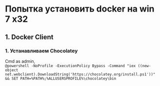 # Попытка установить docker на win 7 x32

## 1. Docker Client

### 1. Устанавливаем Chocolatey
Cmd as admin,  
`@powershell -NoProfile -ExecutionPolicy Bypass -Command "iex ((new-object net.webclient).DownloadString('https://chocolatey.org/install.ps1'))" && SET PATH=%PATH%;%ALLUSERSPROFILE%\chocolatey\bin`
